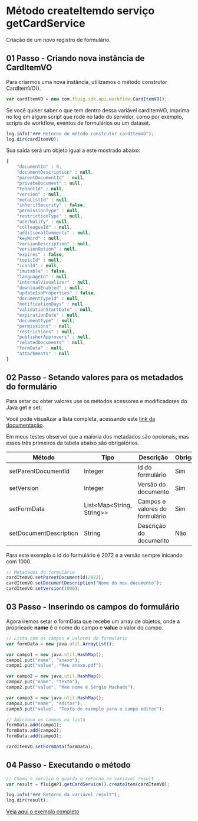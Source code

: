 # Método createItem​ do serviço getCardService

Criação de um novo registro de formulário.

## 01 Passo - Criando nova instância de CardItemVO

Para criarmos uma nova instância, utilizamos o método construtor CardItemVO().

```js
var cardItemVO = new com.fluig.sdk.api.workflow.CardItemVO();
```

Se você quiser saber o que tem dentro dessa variável cardItemVO, imprima no log em algum script que rode no lado do servidor, como por exemplo, scripts de workflow, eventos de formulários ou um dataset.

```js
log.info("### Retorno do método construtor cardItemVO");
log.dir(cardItemVO);
```

Sua saída será um objeto igual a este mostrado abaixo:

```js
{
	"documentId" : 0,
	"documentDescription" : null,
	"parentDocumentId" : null,
	"privateDocument" : null,
	"tenantId" : null,
	"version" : null,
	"metaListId" : null,
	"inheritSecurity" : false,
	"permissionType" : null,
	"restrictionType" : null,
	"userNotify" : null,
	"colleagueId" : null,
	"additionalComments" : null,
	"keyWord" : null,
	"versionDescription" : null,
	"versionOption" : null,
	"expires" : false,
	"topicId" : null,
	"iconId" : null,
	"imutable" : false,
	"languageId" : null,
	"internalVisualizer" : null,
	"downloadEnabled" : null,
	"updateIsoProperties" : false,
	"documentTypeId" : null,
	"notificationDays" : null,
	"validationStartDate" : null,
	"expirationDate" : null,
	"documentType" : null,
	"permissions" : null,
	"restrictions" : null,
	"publisherApprovers" : null,
	"relatedDocuments" : null,
	"formData" : null,
	"attachments" : null
}
```

## 02 Passo - Setando valores para os metadados do formulário

Para setar ou obter valores use os métodos acessores e modificadores do Java get e set.

Você pode visualizar a lista completa, acessando este [link da documentação](https://fluig.totvs.com/api/sdk/com/fluig/sdk/api/workflow/CardItemVO.html).

Em meus testes observei que a maioria dos metadados são opcionais, mas esses três primeiros da tabela abaixo são obrigatórios.

| Método                 | Tipo                      | Descrição                      | Obrigatório |
| ---------------------- | ------------------------- | ------------------------------ | ----------- |
| setParentDocumentId    | Integer                   | Id do formulário               | Sim         |
| setVersion             | Integer                   | Versão do documento            | Sim         |
| setFormData            | List<Map<String,​String>> | Campos e valores do formulário | Sim         |
| setDocumentDescription | String                    | Descrição do documento         | Não         |

Para este exemplo o id do formulário é 2072 e a versão sempre inicando com 1000.

```js
// Metadados do formulário
cardItemVO.setParentDocumentId(2072);
cardItemVO.setDocumentDescription("Nome do meu documento");
cardItemVO.setVersion(1000);
```

## 03 Passo - Inserindo os campos do formulário

Agora iremos setar o formData que recebe um array de objetos, onde a proprieade **name** é o nome do campo e **value** o valor do campo.

```js
// Lista com os campos e valores do formulário
var formData = new java.util.ArrayList();

var campo1 = new java.util.HashMap();
campo1.put("name", "anexo");
campo1.put("value", "Meu anexo.pdf");

var campo2 = new java.util.HashMap();
campo2.put("name", "texto");
campo2.put("value", "Meu nome é Sérgio Machado");

var campo3 = new java.util.HashMap();
campo3.put("name", "editor");
campo3.put("value", "Texto de exemplo para o campo editor");

// Adiciona os campos na lista
formData.add(campo1);
formData.add(campo2);
formData.add(campo3);

cardItemVO.setFormData(formData);
```

## 04 Passo - Executando o método

```js
// Chama o serviço e guarda o retorno na variável result
var result = fluigAPI.getCardService().createItem(cardItemVO);

log.info("### Retorno da variável result");
log.dir(result);
```

[Veja aqui o exemplo completo](createItem​.js)
